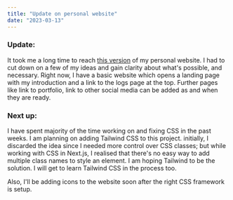 ```yaml
---
title: "Update on personal website"
date: "2023-03-13"
---
```


### Update:

It took me a long time to reach [this version](https://github.com/akshaypatil26/nextjs-blog/commit/a114334c28805269468f028ece59368f84258216) of my personal website. I had to cut down on a few of my ideas and gain clarity about what's possible, and necessary. Right now, I have a basic website which opens a landing page with my introduction and a link to the logs page at the top. Further pages like link to portfolio, link to other social media can be added as and when they are ready.

### Next up:

I have spent majority of the time working on and fixing CSS in the past weeks. I am planning on adding Tailwind CSS to this project. initially, I discarded the idea since I needed more control over CSS classes; but while working with CSS in Next.js, I realised that there's no easy way to add multiple class names to style an element. I am hoping Tailwind to be the solution. I will get to learn Tailwind CSS in the process too.

Also, I'll be adding icons to the website soon after the right CSS framework is setup.